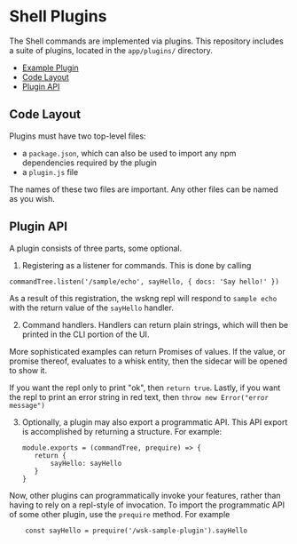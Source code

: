 # Shell Plugins

The Shell commands are implemented via plugins. This repository
includes a suite of plugins, located in the `app/plugins/` directory.

   - [Example Plugin](example-plugin/)
   - [Code Layout](#code-layout)
   - [Plugin API](#plugin-api)

## Code Layout

Plugins must have two top-level files:

  - a `package.json`, which can also be used to import any npm dependencies required by the plugin
  - a `plugin.js` file

The names of these two files are important. Any other files can be named as you wish.


## Plugin API

A plugin consists of three parts, some optional.

  1. Registering as a listener for commands. This is done by calling 
  ```
  commandTree.listen('/sample/echo', sayHello, { docs: 'Say hello!' })
  ```
  
  As a result of this registration, the wskng repl will respond to `sample echo` with the return value of the `sayHello` handler.
  
  2. Command handlers. Handlers can return plain strings, which will
 then be printed in the CLI portion of the UI.
 
  More sophisticated examples can return Promises of values. If the
  value, or promise thereof, evaluates to a whisk entity, then the
  sidecar will be opened to show it.
 
  If you want the repl only to print "ok", then `return true`. Lastly,
  if you want the repl to print an error string in red text, then
  `throw new Error("error message")`
  
  3. Optionally, a plugin may also export a programmatic API. This API
     export is accomplished by returning a structure. For example:
     ```
     module.exports = (commandTree, prequire) => {
        return {
            sayHello: sayHello
        }
     }
     ```

  Now, other plugins can programmatically invoke your features, rather
  than having to rely on a repl-style of invocation. To import the
  programmatic API of some other plugin, use the `prequire` method. For example
  ```
      const sayHello = prequire('/wsk-sample-plugin').sayHello
  ```
